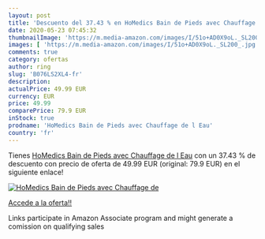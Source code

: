 ```yaml
---
layout: post
title: 'Descuento del 37.43 % en HoMedics Bain de Pieds avec Chauffage de'
date: 2020-05-23 07:45:32
thumbnailImage: 'https://m.media-amazon.com/images/I/51o+AD0X9oL._SL200_.jpg'
images: [ 'https://m.media-amazon.com/images/I/51o+AD0X9oL._SL200_.jpg' ]
comments: true
category: ofertas
author: ring
slug: 'B076LS2XL4-fr'
description:
actualPrice: 49.99 EUR
currency: EUR
price: 49.99
comparePrice: 79.9 EUR
inStock: true
prodname: 'HoMedics Bain de Pieds avec Chauffage de l Eau'
country: 'fr'
---
```


Tienes [HoMedics Bain de Pieds avec Chauffage de l Eau](https://www.amazon.fr/dp/B076LS2XL4/?tag=tolees0d-21) con un 37.43 % de descuento con precio de oferta de 49.99 EUR (original: 79.9 EUR) en el siguiente enlace!

[![HoMedics Bain de Pieds avec Chauffage de](https://m.media-amazon.com/images/I/51o+AD0X9oL._SL200_.jpg)](https://www.amazon.fr/dp/B076LS2XL4/?tag=tolees0d-21)

[Accede a la oferta!!](https://www.amazon.fr/dp/B076LS2XL4/?tag=tolees0d-21)

Links participate in Amazon Associate program and might generate a comission on qualifying sales


